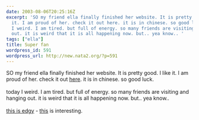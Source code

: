 ```yaml
---
date: 2003-08-06T20:25:16Z
excerpt: 'SO my friend ella finally finished her website. It is pretty good. I like
  it. I am proud of her. check it out here. it is in chinese. so good luck. today
  I weird. I am tired. but full of energy. so many friends are visiting and hanging
  out. it is weird that it is all happening now. but.. yea know.. '
tags: ["ella"]
title: Super fan
wordpress_id: 591
wordpress_url: http://new.nata2.org/?p=591
---
```


SO my friend ella finally finished her website. It is pretty good. I like it. I am proud of her. check it out <a href="http://home.kimo.com.tw/pzantique/">here</a>. it is in chinese. so good luck. <br/><br/>today I weird. I am tired. but full of energy. so many friends are visiting and hanging out. it is weird that it is all happening now. but.. yea know.. <br/><br/><a href="http://www.cullenleeds.force9.co.uk/september11tm/ILoveNY.htm">this is edgy</a> - <a href="http://www.namepower101.com">this</a> is interesting. 

